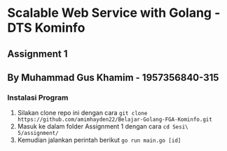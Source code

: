 # Scalable Web Service with Golang - DTS Kominfo

## Assignment 1 

## By Muhammad Gus Khamim - 1957356840-315


### Instalasi Program
1. Silakan clone repo ini dengan cara ```git clone https://github.com/amimhayden22/Belajar-Golang-FGA-Kominfo.git```
2. Masuk ke dalam folder Assignment 1 dengan cara ```cd Sesi\ 5/assignment/```
3. Kemudian jalankan perintah berikut ```go run main.go [id]```